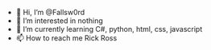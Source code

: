 - 👋 Hi, I’m @Fallsw0rd
- 👀 I’m interested in nothing
- 🌱 I’m currently learning C#, python, html, css, javascript
- 📫 How to reach me Rick Ross

<!---
Fallsw0rd/Fallsw0rd is a ✨ special ✨ repository because its `README.md` (this file) appears on your GitHub profile.
You can click the Preview link to take a look at your changes.
--->
